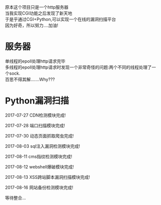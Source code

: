 原本这个项目只是一个http服务器<br>
当我实现CGI功能之后发现了新天地<br>
于是乎通过CGI+Python,可以实现一个在线的漏洞扫描平台<br>
因为好奇，所以努力....加油!<br>

<h1>服务器</h1>
单线程的epoll处理http请求完毕<br>
多线程的epoll处理http请求时发现一个非常奇怪的问题:两个不同的线程处理了一个sock.<br>
百思不得其解.......Why???<br>

<h1>Python漏洞扫描</h1>
<p>2017-07-27 CDN检测模块完成!</p>
<p>2017-07-28 端口扫描模块完成!</p>
<p>2017-07-30 动态页面抓取爬虫完成!</p>
<p>2017-08-03 sql注入漏洞检测模块完成!</p>
<p>2017-08-11 cms指纹检测模块完成!</p>
<p>2017-08-12 webshell爆破模块完成!</p>
<p>2017-08-13 XSS跨站脚本漏洞扫描模块完成!</p>
<p>2017-08-16 网站备份检测模块完成!</p>
<p>等待整合...</p>
